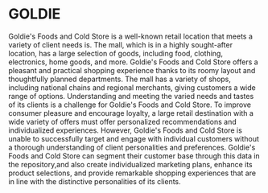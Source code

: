 # GOLDIE

Goldie's Foods and Cold Store is a well-known retail location that meets a variety of client needs is. The mall, which is in a highly sought-after location, has a large selection of goods, including food, clothing, electronics, home goods, and more. Goldie's Foods and Cold Store offers a pleasant and practical shopping experience thanks to its roomy layout and thoughtfully planned departments. The mall has a variety of shops, including national chains and regional merchants, giving customers a wide range of options.
Understanding and meeting the varied needs and tastes of its clients is a challenge for Goldie's Foods and Cold Store. To improve consumer pleasure and encourage loyalty, a large retail destination with a wide variety of offers must offer personalized recommendations and individualized experiences. However, Goldie's Foods and Cold Store is unable to successfully target and engage with individual customers without a thorough understanding of client personalities and preferences.
Goldie's Foods and Cold Store can segment their customer base through this data in the repository,and also create individualized marketing plans, enhance its product selections, and provide remarkable shopping experiences that are in line with the distinctive personalities of its clients.
